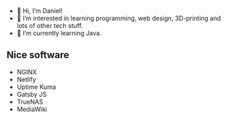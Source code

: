 - 👋 Hi, I’m Daniel!
- 👀 I’m interested in learning programming, web design, 3D-printing and lots of other tech stuff.
- 🌱 I’m currently learning Java.

<!---
Danster2020/Danster2020 is a ✨ special ✨ repository because its `README.md` (this file) appears on your GitHub profile.
You can click the Preview link to take a look at your changes.
--->

## Nice software

- NGINX
- Netlify
- Uptime Kuma
- Gatsby JS
- TrueNAS
- MediaWiki
